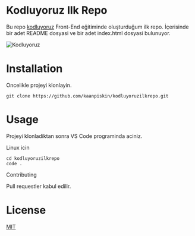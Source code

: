 # Kodluyoruz Ilk Repo
Bu repo [kodluyoruz](http://kodluyoruz.org) Front-End eğitiminde oluşturduğum ilk repo. İçerisinde bir adet README dosyasi ve bir adet index.html dosyasi bulunuyor.

![Kodluyoruz](https://miro.medium.com/fit/c/262/262/2*TZeK0kyHTRHVv3gUi8BtQg.png)

# Installation
 Oncelikle projeyi klonlayin.
 ```
 git clone https://github.com/kaanpiskin/kodluyoruzilkrepo.git
 ```

# Usage
Projeyi klonladiktan sonra VS Code programinda aciniz.

Linux icin
```
cd kodluyoruzilkrepo
code .
```
Contributing

Pull requestler kabul edilir.

# License

[MIT](https://choosealicense.com/licenses/mit/)
